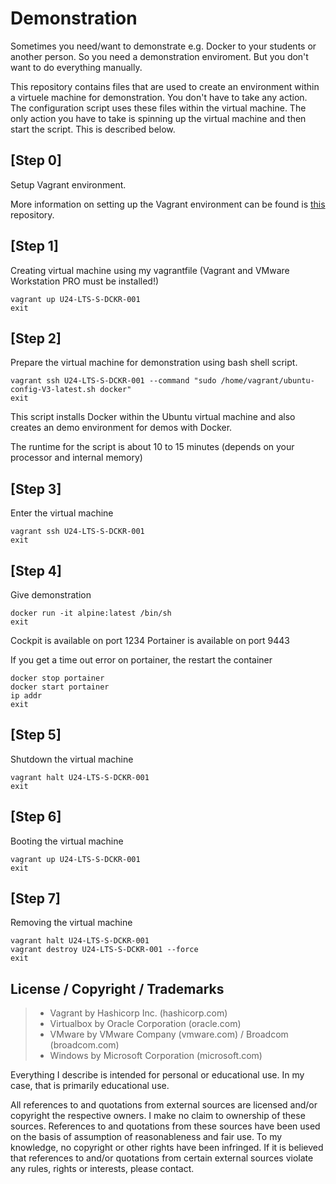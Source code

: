 # Demonstration

Sometimes you need/want to demonstrate e.g. Docker to your students or another person. 
So you need a demonstration enviroment. But you don't want to do everything manually. 

This repository contains files that are used to create an environment within a virtuele machine for demonstration. 
You don't have to take any action. The configuration script uses these files within the virtual machine. 
The only action you have to take is spinning up the virtual machine and then start the script. 
This is described below. 

## [Step 0]

Setup Vagrant environment. 

More information on setting up the Vagrant environment can be found is [this](https://github.com/jatutert/Vagrant) repository. 

## [Step 1]

Creating virtual machine using my vagrantfile (Vagrant and VMware Workstation PRO must be installed!)

```shell
vagrant up U24-LTS-S-DCKR-001
exit
```

## [Step 2]

Prepare the virtual machine for demonstration using bash shell script. 

```shell
vagrant ssh U24-LTS-S-DCKR-001 --command "sudo /home/vagrant/ubuntu-config-V3-latest.sh docker" 
exit
```
This script installs Docker within the Ubuntu virtual machine and also creates an demo environment for demos with Docker. 

The runtime for the script is about 10 to 15 minutes (depends on your processor and internal memory) 

## [Step 3]

Enter the virtual machine 

```shell
vagrant ssh U24-LTS-S-DCKR-001
exit
```

## [Step 4]

Give demonstration

```shell
docker run -it alpine:latest /bin/sh  
exit
```

Cockpit is available on port 1234
Portainer is available on port 9443

If you get a time out error on portainer, the restart the container
```shell
docker stop portainer
docker start portainer
ip addr
exit
```

## [Step 5]

Shutdown the virtual machine 

```shell
vagrant halt U24-LTS-S-DCKR-001
exit
```

## [Step 6]

Booting the virtual machine 

```shell
vagrant up U24-LTS-S-DCKR-001
exit
```

## [Step 7]

Removing the virtual machine 

```shell
vagrant halt U24-LTS-S-DCKR-001
vagrant destroy U24-LTS-S-DCKR-001 --force 
exit
```

## License / Copyright / Trademarks 
> - Vagrant by Hashicorp Inc. (hashicorp.com) 
> - Virtualbox by Oracle Corporation (oracle.com) 
> - VMware by VMware Company (vmware.com) / Broadcom (broadcom.com) 
> - Windows by Microsoft Corporation (microsoft.com)

Everything I describe is intended for personal or educational use. In my case, that is primarily educational use. 

All references to and quotations from external sources are licensed and/or copyright the respective owners. 
I make no claim to ownership of these sources. 
References to and quotations from these sources have been used on the basis of assumption of reasonableness and fair use. 
To my knowledge, no copyright or other rights have been infringed. 
If it is believed that references to and/or quotations from certain external sources violate any rules, rights or interests, please contact.
